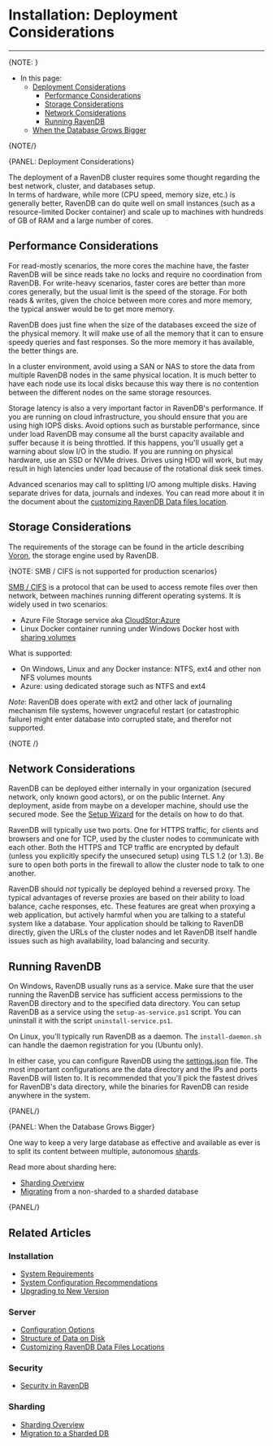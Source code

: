 # Installation: Deployment Considerations
---

{NOTE: }

* In this page:
   * [Deployment Considerations](../../start/installation/deployment-considerations#deployment-considerations)  
      * [Performance Considerations](../../start/installation/deployment-considerations#performance-considerations)  
      * [Storage Considerations](../../start/installation/deployment-considerations#storage-considerations)  
      * [Network Considerations](../../start/installation/deployment-considerations#network-considerations)  
      * [Running RavenDB](../../start/installation/deployment-considerations#running-ravendb)  
   * [When the Database Grows Bigger](../../start/installation/deployment-considerations#when-the-database-grows-bigger)  

{NOTE/}

{PANEL: Deployment Considerations}

The deployment of a RavenDB cluster requires some thought regarding the best network, cluster, and databases setup.  
In terms of hardware, while more (CPU speed, memory size, etc.) is generally better, RavenDB can do quite well on 
small instances (such as a resource-limited Docker container) and scale up to machines with hundreds of GB of RAM 
and a large number of cores.  

## Performance Considerations

For read-mostly scenarios, the more cores the machine have, the faster RavenDB will be since reads take no locks and require no 
coordination from RavenDB. For write-heavy scenarios, faster cores are better than more cores generally, but the usual limit is 
the speed of the storage. For both reads & writes, given the choice between more cores and more memory, the typical answer would
be to get more memory. 

RavenDB does just fine when the size of the databases exceed the size of the physical memory. It will
make use of all the memory that it can to ensure speedy queries and fast responses. So the more memory it has available, the better
things are.

In a cluster environment, avoid using a SAN or NAS to store the data from multiple RavenDB nodes in the same physical location.
It is much better to have each node use its local disks because this way there is no contention between the different nodes on the
same storage resources. 

Storage latency is also a very important factor in RavenDB's performance. If you are running on cloud infrastructure, you should 
ensure that you are using high IOPS disks. Avoid options such as burstable performance, since under load RavenDB may consume all the
burst capacity available and suffer because it is being throttled. If this happens, you'll usually get a warning about slow I/O in 
the studio. If you are running on physical hardware, use an SSD or NVMe drives. Drives using HDD will work, but may result in high
latencies under load because of the rotational disk seek times.

Advanced scenarios may call to splitting I/O among multiple disks. Having separate drives for data, journals and indexes. You can
read more about it in the document about the [customizing RavenDB Data files location](../../server/storage/customizing-raven-data-files-locations).

## Storage Considerations

The requirements of the storage can be found in the article describing [Voron](../../server/storage/storage-engine#requirements), the storage engine used by RavenDB.

{NOTE: SMB / CIFS is not supported for production scenarios}

[SMB / CIFS](https://en.wikipedia.org/wiki/Server_Message_Block) is a protocol that can be used to access remote files over then network, between machines running different operating systems.
It is widely used in two scenarios:

-  Azure File Storage service aka [CloudStor:Azure](https://azure.microsoft.com/en-us/services/storage/files/)   
-  Linux Docker container running under Windows Docker host with [sharing volumes](https://docs.docker.com/storage/volumes/#share-data-among-machines)

What is supported:

- On Windows, Linux and any Docker instance: NTFS, ext4 and other non NFS volumes mounts
- Azure: using dedicated storage such as NTFS and ext4   

_Note_: RavenDB does operate with ext2 and other lack of journaling mechanism file systems, however ungraceful restart (or catastrophic failure) might enter database into corrupted state, and therefor not supported.

{NOTE /}

## Network Considerations

RavenDB can be deployed either internally in your organization (secured network, only known good actors), or on the public Internet.
Any deployment, aside from maybe on a developer machine, should use the secured mode. See the 
[Setup Wizard](../../start/installation/setup-wizard) for the details on how to do that. 

RavenDB will typically use two ports. One for HTTPS traffic, for clients and browsers and one for TCP, used by the cluster nodes to
communicate with each other. Both the HTTPS and TCP traffic are encrypted by default (unless you explicitly specify the unsecured setup)
using TLS 1.2 (or 1.3). Be sure to open both ports in the firewall to allow the cluster node to talk to one another. 

RavenDB should _not_ typically be deployed behind a reversed proxy. The typical advantages of reverse proxies are based on their ability
to load balance, cache responses, etc. These features are great when proxying a web application, but actively harmful when you are talking
to a stateful system like a database. Your application should be talking to RavenDB directly, given the URLs of the cluster nodes and let
RavenDB itself handle issues such as high availability, load balancing and security. 

## Running RavenDB

On Windows, RavenDB usually runs as a service. Make sure that the user running the RavenDB service has sufficient access 
permissions to the RavenDB directory and to the specified data directory. You can setup RavenDB as a service using the 
`setup-as-service.ps1` script. You can uninstall it with the script `uninstall-service.ps1`.  

On Linux, you'll typically run RavenDB as a daemon. The `install-daemon.sh` can handle the daemon registration for you (Ubuntu only).

In either case, you can configure RavenDB using the [settings.json](../../server/configuration/configuration-options#settings.json) file. The most important configurations are the data directory and the 
IPs and ports RavenDB will listen to. It is recommended that you'll pick the fastest drives for RavenDB's data directory, while the binaries
for RavenDB can reside anywhere in the system.

{PANEL/}

{PANEL: When the Database Grows Bigger}

One way to keep a very large database as effective and available 
as ever is to split its content between multiple, autonomous 
[shards](../../sharding/overview#shards).  

Read more about sharding here:  

* [Sharding Overview](../../sharding/overview)  
* [Migrating](../../sharding/migration) from a non-sharded to a sharded database  

{PANEL/}

## Related Articles

### Installation

- [System Requirements](../../start/installation/system-requirements)
- [System Configuration Recommendations](../../start/installation/system-configuration-recommendations)
- [Upgrading to New Version](../../start/installation/upgrading-to-new-version)

### Server

- [Configuration Options](../../server/configuration/configuration-options)
- [Structure of Data on Disk](../../server/storage/directory-structure)
- [Customizing RavenDB Data Files Locations](../../server/storage/customizing-raven-data-files-locations)

### Security

- [Security in RavenDB](../../server/security/overview)

### Sharding

- [Sharding Overview](../../sharding/overview)  
- [Migration to a Sharded DB](../../sharding/migration)  

